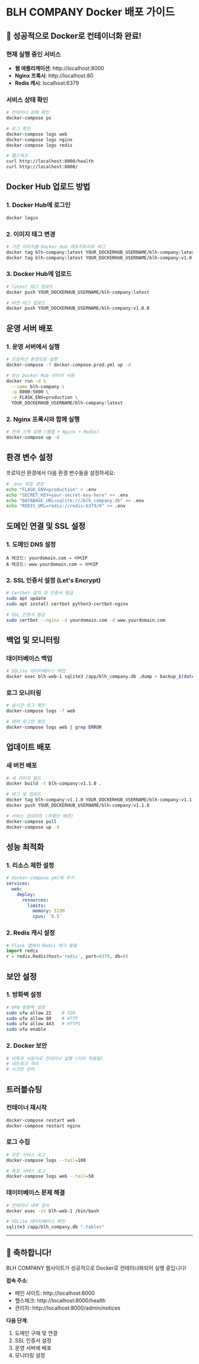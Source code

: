 # BLH COMPANY Docker 배포 가이드

## 🚀 성공적으로 Docker로 컨테이너화 완료!

### 현재 실행 중인 서비스
- **웹 애플리케이션**: http://localhost:8000
- **Nginx 프록시**: http://localhost:80
- **Redis 캐시**: localhost:6379

### 서비스 상태 확인
```bash
# 컨테이너 상태 확인
docker-compose ps

# 로그 확인
docker-compose logs web
docker-compose logs nginx
docker-compose logs redis

# 헬스체크
curl http://localhost:8000/health
curl http://localhost:8000/
```

## Docker Hub 업로드 방법

### 1. Docker Hub에 로그인
```bash
docker login
```

### 2. 이미지 태그 변경
```bash
# 기존 이미지를 Docker Hub 레포지토리로 태그
docker tag blh-company:latest YOUR_DOCKERHUB_USERNAME/blh-company:latest
docker tag blh-company:latest YOUR_DOCKERHUB_USERNAME/blh-company:v1.0.0
```

### 3. Docker Hub에 업로드
```bash
# latest 태그 업로드
docker push YOUR_DOCKERHUB_USERNAME/blh-company:latest

# 버전 태그 업로드
docker push YOUR_DOCKERHUB_USERNAME/blh-company:v1.0.0
```

## 운영 서버 배포

### 1. 운영 서버에서 실행
```bash
# 프로덕션 환경으로 실행
docker-compose -f docker-compose.prod.yml up -d

# 또는 Docker Hub 이미지 사용
docker run -d \
  --name blh-company \
  -p 8000:5000 \
  -e FLASK_ENV=production \
  YOUR_DOCKERHUB_USERNAME/blh-company:latest
```

### 2. Nginx 프록시와 함께 실행
```bash
# 전체 스택 실행 (웹앱 + Nginx + Redis)
docker-compose up -d
```

## 환경 변수 설정

프로덕션 환경에서 다음 환경 변수들을 설정하세요:

```bash
# .env 파일 생성
echo "FLASK_ENV=production" > .env
echo "SECRET_KEY=your-secret-key-here" >> .env
echo "DATABASE_URL=sqlite:///blh_company.db" >> .env
echo "REDIS_URL=redis://redis:6379/0" >> .env
```

## 도메인 연결 및 SSL 설정

### 1. 도메인 DNS 설정
```
A 레코드: yourdomain.com → 서버IP
A 레코드: www.yourdomain.com → 서버IP
```

### 2. SSL 인증서 설정 (Let's Encrypt)
```bash
# Certbot 설치 및 인증서 발급
sudo apt update
sudo apt install certbot python3-certbot-nginx

# SSL 인증서 발급
sudo certbot --nginx -d yourdomain.com -d www.yourdomain.com
```

## 백업 및 모니터링

### 데이터베이스 백업
```bash
# SQLite 데이터베이스 백업
docker exec blh-web-1 sqlite3 /app/blh_company.db .dump > backup_$(date +%Y%m%d).sql
```

### 로그 모니터링
```bash
# 실시간 로그 확인
docker-compose logs -f web

# 에러 로그만 확인
docker-compose logs web | grep ERROR
```

## 업데이트 배포

### 새 버전 배포
```bash
# 새 이미지 빌드
docker build -t blh-company:v1.1.0 .

# 태그 및 업로드
docker tag blh-company:v1.1.0 YOUR_DOCKERHUB_USERNAME/blh-company:v1.1.0
docker push YOUR_DOCKERHUB_USERNAME/blh-company:v1.1.0

# 서비스 업데이트 (무중단 배포)
docker-compose pull
docker-compose up -d
```

## 성능 최적화

### 1. 리소스 제한 설정
```yaml
# docker-compose.yml에 추가
services:
  web:
    deploy:
      resources:
        limits:
          memory: 512M
          cpus: '0.5'
```

### 2. Redis 캐시 설정
```python
# Flask 앱에서 Redis 캐시 활용
import redis
r = redis.Redis(host='redis', port=6379, db=0)
```

## 보안 설정

### 1. 방화벽 설정
```bash
# UFW 방화벽 설정
sudo ufw allow 22    # SSH
sudo ufw allow 80    # HTTP
sudo ufw allow 443   # HTTPS
sudo ufw enable
```

### 2. Docker 보안
```bash
# 비특권 사용자로 컨테이너 실행 (이미 적용됨)
# 네트워크 격리
# 시크릿 관리
```

## 트러블슈팅

### 컨테이너 재시작
```bash
docker-compose restart web
docker-compose restart nginx
```

### 로그 수집
```bash
# 모든 서비스 로그
docker-compose logs --tail=100

# 특정 서비스 로그
docker-compose logs web --tail=50
```

### 데이터베이스 문제 해결
```bash
# 컨테이너 내부 접속
docker exec -it blh-web-1 /bin/bash

# SQLite 데이터베이스 확인
sqlite3 /app/blh_company.db ".tables"
```

---

## 🎉 축하합니다!

BLH COMPANY 웹사이트가 성공적으로 Docker로 컨테이너화되어 실행 중입니다!

**접속 주소**: 
- 메인 사이트: http://localhost:8000
- 헬스체크: http://localhost:8000/health
- 관리자: http://localhost:8000/admin/notices

**다음 단계**:
1. 도메인 구매 및 연결
2. SSL 인증서 설정
3. 운영 서버에 배포
4. 모니터링 설정
